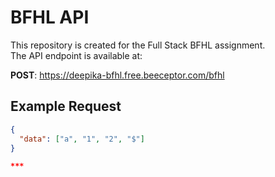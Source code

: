 # BFHL API

This repository is created for the Full Stack BFHL assignment.  
The API endpoint is available at:

**POST**: https://deepika-bfhl.free.beeceptor.com/bfhl  

## Example Request
```json
{
  "data": ["a", "1", "2", "$"]
}

***
